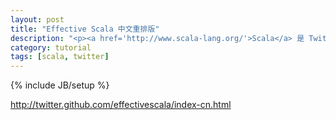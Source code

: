 ```yaml
---
layout: post
title: "Effective Scala 中文重排版"
description: "<p><a href='http://www.scala-lang.org/'>Scala</a> 是 Twitter 使用的主要应用编程语言之一。很多我们的基础架构都是用scala写的，<a href='http://github.com/twitter/'>我们也有一些大的库</a>支持我们使用。<p>虽然非常有效，Scala 也是一门大的语言，经验教会我们在实践中要非常小心。 它有什么陷阱？哪些特性我们应该拥抱，哪些应该避开？我们什么时候采用纯函数式风格，什么时候应该避免？换句话说：我们发现哪些可以高效的使用这门语言的地方？</p>本指南试图把我们的经验提炼成短文，提供一系列最佳实践。</p>"
category: tutorial
tags: [scala, twitter]
---
```

{% include JB/setup %}

<http://twitter.github.com/effectivescala/index-cn.html>


